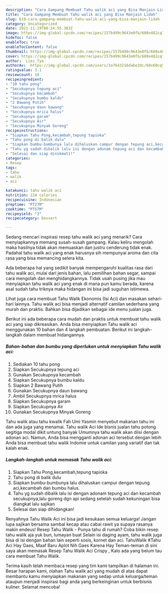 ```yaml
---
description: "Cara Gampang Membuat Tahu walik aci yang Bisa Manjain Lidah"
title: "Cara Gampang Membuat Tahu walik aci yang Bisa Manjain Lidah"
slug: 619-cara-gampang-membuat-tahu-walik-aci-yang-bisa-manjain-lidah
category: Uncategorized
date: 2021-11-19T00:14:55.383Z
image: https://img-global.cpcdn.com/recipes/157b499c9643e0fb/680x482cq70/tahu-walik-aci-foto-resep-utama.jpg
hideToc: false
enableToc: true
enableTocContent: false
thumbnail: https://img-global.cpcdn.com/recipes/157b499c9643e0fb/680x482cq70/tahu-walik-aci-foto-resep-utama.jpg
cover: https://img-global.cpcdn.com/recipes/157b499c9643e0fb/680x482cq70/tahu-walik-aci-foto-resep-utama.jpg
author:  Liez_Tya
authorAv:  https://img-global.cpcdn.com/users/3a7643216dabe3dc/60x60cq50/avatar.jpg
ratingvalue: 3.1
reviewcount: 18
recipeingredient:
- "10 tahu pong"
- "Secukupnya tepung aci"
- "Secukupnya kecambah"
- "Secukupnya bumbu kaldu"
- "2 Bawang Putih"
- "Secukupnya daun bawang"
- "Secukupnya mrica halus"
- "Secukupnya garam"
- "Secukupnya Air"
- "Secukupnya Minyak Goreng"
recipeinstructions:
- "Siapkan Tahu Pong,kecambah,tepung tapioka"
- "Tahu pong di balik dulu"
- "Siapkan bumbu-bumbunya lalu dihaluskan campur dengan tepung aci,kecambah dan bumbu halus."
- "Tahu yg sudah dibalik lalu isi dengan adonam tepung aci dan kecambah secukupnya,lalu goreng dgn api sedang setelah sudah kekuningan bisa diangkat lalu sajikan"
- "Selesai dan siap dinikmati!"
categories:
- Resep
tags:
- tahu
- walik
- aci

katakunci: tahu walik aci 
nutrition: 224 calories
recipecuisine: Indonesian
preptime: "PT27M"
cooktime: "PT57M"
recipeyield: "3"
recipecategory: Dessert

---
```



Sedang mencari inspirasi resep tahu walik aci yang menarik? Cara menyiapkannya memang susah-susah gampang. Kalau keliru mengolah maka hasilnya tidak akan memuaskan dan justru cenderung tidak enak. Padahal tahu walik aci yang enak harusnya sih mempunyai aroma dan cita rasa yang bisa memancing selera kita.


Ada beberapa hal yang sedikit banyak mempengaruhi kualitas rasa dari tahu walik aci, mulai dari jenis bahan, lalu pemilihan bahan segar, sampai cara mengolah dan menghidangkannya. Tidak usah pusing jika mau menyiapkan tahu walik aci yang enak di mana pun kamu berada, karena asal sudah tahu triknya maka hidangan ini bisa jadi suguhan istimewa.

Lihat juga cara membuat Tahu Walik Ekonomis (Isi Aci) dan masakan sehari-hari lainnya. Tahu walik aci bisa menjadi alternatif camilan sederhana yang murah dan praktis. Bahkan bisa dijadikan sebagai ide menu jualan juga.


Berikut ini ada beberapa cara mudah dan praktis untuk membuat tahu walik aci yang siap dikreasikan. Anda bisa menyiapkan Tahu walik aci menggunakan 10 bahan dan 4 langkah pembuatan. Berikut ini langkah-langkah dalam membuat hidangannya.

<!--inarticleads1-->

##### Bahan-bahan dan bumbu yang diperlukan untuk menyiapkan Tahu walik aci:

1. Sediakan 10 tahu pong
1. Siapkan Secukupnya tepung aci
1. Gunakan Secukupnya kecambah
1. Siapkan Secukupnya bumbu kaldu
1. Siapkan 2 Bawang Putih
1. Gunakan Secukupnya daun bawang
1. Ambil Secukupnya mrica halus
1. Siapkan Secukupnya garam
1. Siapkan Secukupnya Air
1. Gunakan Secukupnya Minyak Goreng


Tahu walik atau tahu kwalik Fah Umi Yasmin menyebut makanan tahu ini dan ada juga yang menamai. Tahu walik Aci Ide bisnis jualan tahu potong segitiga modal dikit untung banyak Umumnya tahu walik akan diisi dengan adonan aci. Namun, Anda bisa mengganti adonan aci tersebut dengan lebih Anda bisa membuat tahu walik Indomie untuk camilan yang variatif dan tak kalah enak. 

<!--inarticleads2-->

##### Langkah-langkah untuk memasak Tahu walik aci:

1. Siapkan Tahu Pong,kecambah,tepung tapioka
1. Tahu pong di balik dulu
1. Siapkan bumbu-bumbunya lalu dihaluskan campur dengan tepung aci,kecambah dan bumbu halus.
1. Tahu yg sudah dibalik lalu isi dengan adonam tepung aci dan kecambah secukupnya,lalu goreng dgn api sedang setelah sudah kekuningan bisa diangkat lalu sajikan
1. Selesai dan siap dihidangkan!

Renyahnya Tahu Walik Aci ini bisa jadi kesukaan semua keluarga! Jangan lupa sajikan bersama sambal kecap atau cabai rawit ya supaya rasanya makin endeus! Resep Tahu Walik - Punya tahu di rumah? Coba bikin resep tahu walik aja yuk bun, lumayan buat Selain isi daging ayam, tahu walik juga bisa di isi dengan bahan lain seperti sosis, kornet dan aci. TahuWalik #Tahu Aci Hay Gaes, Maaf Baru Aplot Nih Gaes Karena Hay Teman-teman di sini saya akan memasak Resep Tahu Walik Aci Crispy , Kalo ada yang belum tau cara membuat Tahu Walik. 

Terima kasih telah membaca resep yang tim kami tampilkan di halaman ini. Besar harapan kami, olahan Tahu walik aci yang mudah di atas dapat membantu kamu menyiapkan makanan yang sedap untuk keluarga/teman ataupun menjadi inspirasi bagi anda yang berkeinginan untuk berbisnis kuliner. Selamat mencoba!
